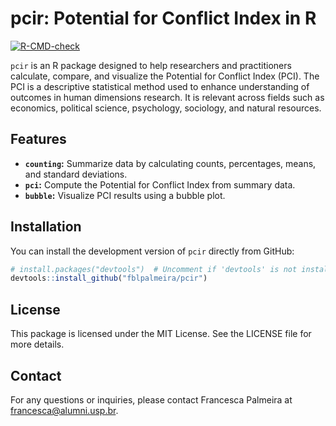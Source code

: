 
# pcir: Potential for Conflict Index in R

[![R-CMD-check](https://github.com/fblpalmeira/pcir)](https://github.com/fblpalmeira/pcir)

`pcir` is an R package designed to help researchers and practitioners calculate, compare, and visualize the Potential for Conflict Index (PCI). The PCI is a descriptive statistical method used to enhance understanding of outcomes in human dimensions research. It is relevant across fields such as economics, political science, psychology, sociology, and natural resources.

## Features

- **`counting`:** Summarize data by calculating counts, percentages, means, and standard deviations.
- **`pci`:** Compute the Potential for Conflict Index from summary data.
- **`bubble`:** Visualize PCI results using a bubble plot.

## Installation

You can install the development version of `pcir` directly from GitHub:

```r
# install.packages("devtools")  # Uncomment if 'devtools' is not installed
devtools::install_github("fblpalmeira/pcir")
```

## License
This package is licensed under the MIT License. See the LICENSE file for more details.

## Contact
For any questions or inquiries, please contact Francesca Palmeira at francesca@alumni.usp.br. 
